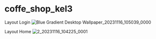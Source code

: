 # coffe_shop_kel3
Layout Login 
![Blue Gradient Desktop Wallpaper_20231116_105039_0000](https://github.com/siskadevita24/coffe_shop_kel3/assets/150652963/5716ec01-3e81-4f8c-8b68-eeb3fbd923a8)

Layout Home
![2_20231116_104225_0001](https://github.com/siskadevita24/coffe_shop_kel3/assets/150652963/21e251fe-28c3-49e6-8d7c-48717f6f9bc7)
